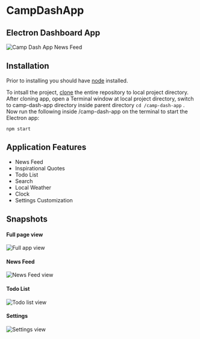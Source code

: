 # CampDashApp
## Electron Dashboard App

![Camp Dash App News Feed](https://user-images.githubusercontent.com/25330153/30680992-783bfa84-9e68-11e7-8a92-88daf75a667e.gif)

## Installation

Prior to installing you should have [node](https://nodejs.org/en/) installed.

To intsall the project, [clone](https://help.github.com/articles/cloning-a-repository/) the entire repository to local project directory. After cloning app, open a Terminal window at local project directory, switch to camp-dash-app directory inside parent directory `cd /camp-dash-app` . Now run the following inside /camp-dash-app on the terminal to start the Electron app:
```
npm start
```

## Application Features

* News Feed
* Inspirational Quotes
* Todo List
* Search
* Local Weather
* Clock
* Settings Customization

## Snapshots

#### Full page view
![Full app view](https://user-images.githubusercontent.com/25330153/30680818-62377e6c-9e67-11e7-8ba5-d4007dc20866.png)

#### News Feed
![News Feed view](https://user-images.githubusercontent.com/25330153/30680819-62378ad8-9e67-11e7-89bb-b4570c3fe933.png)

#### Todo List
![Todo list view](https://user-images.githubusercontent.com/25330153/30680816-62347e9c-9e67-11e7-9092-d547050b2a6c.png)

#### Settings
![Settings view](https://user-images.githubusercontent.com/25330153/30680817-6234fee4-9e67-11e7-84e8-925a611926ff.png)

